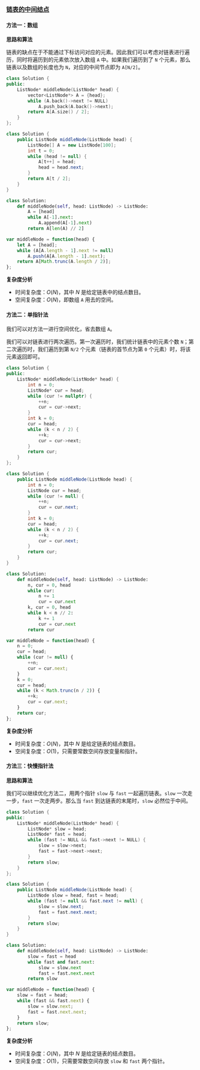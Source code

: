 ### [链表的中间结点](https://leetcode.cn/problems/middle-of-the-linked-list/solutions/164351/lian-biao-de-zhong-jian-jie-dian-by-leetcode-solut/)

#### 方法一：数组

**思路和算法**

链表的缺点在于不能通过下标访问对应的元素。因此我们可以考虑对链表进行遍历，同时将遍历到的元素依次放入数组 `A` 中。如果我们遍历到了 `N` 个元素，那么链表以及数组的长度也为 `N`，对应的中间节点即为 `A[N/2]`。

```cpp
class Solution {
public:
    ListNode* middleNode(ListNode* head) {
        vector<ListNode*> A = {head};
        while (A.back()->next != NULL)
            A.push_back(A.back()->next);
        return A[A.size() / 2];
    }
};
```

```java
class Solution {
    public ListNode middleNode(ListNode head) {
        ListNode[] A = new ListNode[100];
        int t = 0;
        while (head != null) {
            A[t++] = head;
            head = head.next;
        }
        return A[t / 2];
    }
}
```

```python
class Solution:
    def middleNode(self, head: ListNode) -> ListNode:
        A = [head]
        while A[-1].next:
            A.append(A[-1].next)
        return A[len(A) // 2]
```

```javascript
var middleNode = function(head) {
    let A = [head];
    while (A[A.length - 1].next != null)
        A.push(A[A.length - 1].next);
    return A[Math.trunc(A.length / 2)];
};
```

**复杂度分析**

-   时间复杂度：$O(N)$，其中 $N$ 是给定链表中的结点数目。
-   空间复杂度：$O(N)$，即数组 `A` 用去的空间。

#### 方法二：单指针法

我们可以对方法一进行空间优化，省去数组 `A`。

我们可以对链表进行两次遍历。第一次遍历时，我们统计链表中的元素个数 `N`；第二次遍历时，我们遍历到第 `N/2` 个元素（链表的首节点为第 `0` 个元素）时，将该元素返回即可。

```cpp
class Solution {
public:
    ListNode* middleNode(ListNode* head) {
        int n = 0;
        ListNode* cur = head;
        while (cur != nullptr) {
            ++n;
            cur = cur->next;
        }
        int k = 0;
        cur = head;
        while (k < n / 2) {
            ++k;
            cur = cur->next;
        }
        return cur;
    }
};
```

```java
class Solution {
    public ListNode middleNode(ListNode head) {
        int n = 0;
        ListNode cur = head;
        while (cur != null) {
            ++n;
            cur = cur.next;
        }
        int k = 0;
        cur = head;
        while (k < n / 2) {
            ++k;
            cur = cur.next;
        }
        return cur;
    }
}
```

```python
class Solution:
    def middleNode(self, head: ListNode) -> ListNode:
        n, cur = 0, head
        while cur:
            n += 1
            cur = cur.next
        k, cur = 0, head
        while k < n // 2:
            k += 1
            cur = cur.next
        return cur
```

```javascript
var middleNode = function(head) {
    n = 0;
    cur = head;
    while (cur != null) {
        ++n;
        cur = cur.next;
    }
    k = 0;
    cur = head;
    while (k < Math.trunc(n / 2)) {
        ++k;
        cur = cur.next;
    }
    return cur;
};
```

**复杂度分析**

-   时间复杂度：$O(N)$，其中 $N$ 是给定链表的结点数目。
-   空间复杂度：$O(1)$，只需要常数空间存放变量和指针。

#### 方法三：快慢指针法

**思路和算法**

我们可以继续优化方法二，用两个指针 `slow` 与 `fast` 一起遍历链表。`slow` 一次走一步，`fast` 一次走两步。那么当 `fast` 到达链表的末尾时，`slow` 必然位于中间。

```cpp
class Solution {
public:
    ListNode* middleNode(ListNode* head) {
        ListNode* slow = head;
        ListNode* fast = head;
        while (fast != NULL && fast->next != NULL) {
            slow = slow->next;
            fast = fast->next->next;
        }
        return slow;
    }
};
```

```java
class Solution {
    public ListNode middleNode(ListNode head) {
        ListNode slow = head, fast = head;
        while (fast != null && fast.next != null) {
            slow = slow.next;
            fast = fast.next.next;
        }
        return slow;
    }
}
```

```python
class Solution:
    def middleNode(self, head: ListNode) -> ListNode:
        slow = fast = head
        while fast and fast.next:
            slow = slow.next
            fast = fast.next.next
        return slow
```

```javascript
var middleNode = function(head) {
    slow = fast = head;
    while (fast && fast.next) {
        slow = slow.next;
        fast = fast.next.next;
    }
    return slow;
};
```

**复杂度分析**

-   时间复杂度：$O(N)$，其中 $N$ 是给定链表的结点数目。
-   空间复杂度：$O(1)$，只需要常数空间存放 `slow` 和 `fast` 两个指针。
